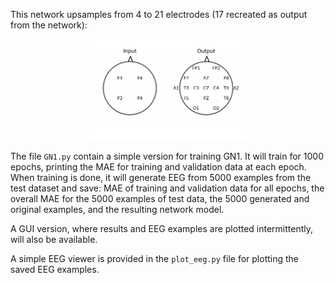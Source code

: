 This network upsamples from 4 to 21 electrodes (17 recreated as output from the network):

<p align="center">
<img src="https://github.com/Svanteberg/Virtual-EEG-electrodes/blob/master/images/10-20_4-17.png" width="50%">
</p>


The file `GN1.py` contain a simple version for training GN1. It will train for 1000 epochs, printing the MAE for training and validation data at each epoch. When training is done, it will generate EEG from 5000 examples from the test dataset and save: MAE of training and validation data for all epochs, the overall MAE for the 5000 examples of test data, the 5000 generated and original examples, and the resulting network model.

A GUI version, where results and EEG examples are plotted intermittently, will also be available.

A simple EEG viewer is provided in the ``plot_eeg.py`` file for plotting the saved EEG examples.
